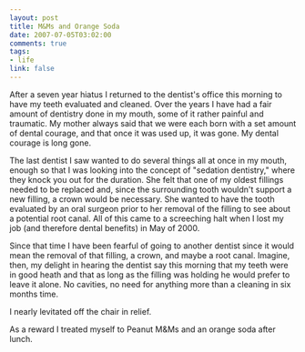 ```yaml
--- 
layout: post
title: M&Ms and Orange Soda
date: 2007-07-05T03:02:00
comments: true
tags:
- life
link: false
---
```

After a seven year hiatus I returned to the dentist's office this morning to have my teeth evaluated and cleaned.  Over the years I have had a fair amount of dentistry done in my mouth, some of it rather painful and traumatic.  My mother always said that we were each born with a set amount of dental courage, and that once it was used up, it was gone.  My dental courage is long gone.

The last dentist I saw wanted to do several things all at once in my mouth, enough so that I was looking into the concept of "sedation dentistry," where they knock you out for the duration.  She felt that one of my oldest fillings needed to be replaced and, since the surrounding tooth wouldn't support a new filling, a crown would be necessary.  She wanted to have the tooth evaluated by an oral surgeon prior to her removal of the filling to see about a potential root canal.  All of this came to a screeching halt when I lost my job (and therefore dental benefits) in May of 2000.

Since that time I have been fearful of going to another dentist since it would mean the removal of that filling, a crown, and maybe a root canal.  Imagine, then, my delight in hearing the dentist say this morning that my teeth were in good heath and that as long as the filling was holding he would prefer to leave it alone.  No cavities, no need for anything more than a cleaning in six months time.

I nearly levitated off the chair in relief.

As a reward I treated myself to Peanut M&Ms and an orange soda after lunch.
